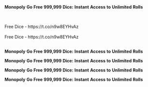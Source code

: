 <strong>Monopoly</strong> <strong>Go</strong> <strong>Free</strong> <strong>999,999</strong> <strong>Dice:</strong> <strong>Instant</strong> <strong>Access</strong> <strong>to</strong> <strong>Unlimited</strong> <strong>Rolls</strong>

<br>
<br>Free Dice - https://t.co/n9w8EYHvAz
<br>
<br>Free Dice - https://t.co/n9w8EYHvAz
<br>
<br>

<strong>Monopoly</strong> <strong>Go</strong> <strong>Free</strong> <strong>999,999</strong> <strong>Dice:</strong> <strong>Instant</strong> <strong>Access</strong> <strong>to</strong> <strong>Unlimited</strong> <strong>Rolls</strong>

<strong>Monopoly</strong> <strong>Go</strong> <strong>Free</strong> <strong>999,999</strong> <strong>Dice:</strong> <strong>Instant</strong> <strong>Access</strong> <strong>to</strong> <strong>Unlimited</strong> <strong>Rolls</strong>

<strong>Monopoly</strong> <strong>Go</strong> <strong>Free</strong> <strong>999,999</strong> <strong>Dice:</strong> <strong>Instant</strong> <strong>Access</strong> <strong>to</strong> <strong>Unlimited</strong> <strong>Rolls</strong>

<strong>Monopoly</strong> <strong>Go</strong> <strong>Free</strong> <strong>999,999</strong> <strong>Dice:</strong> <strong>Instant</strong> <strong>Access</strong> <strong>to</strong> <strong>Unlimited</strong> <strong>Rolls</strong>
